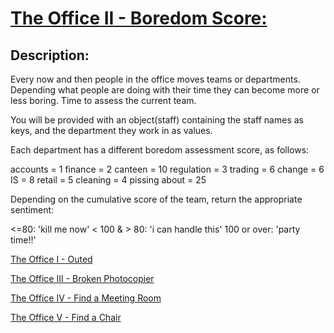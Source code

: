 # [The Office II - Boredom Score:](https://www.codewars.com/kata/57ed4cef7b45ef8774000014)

## Description:

Every now and then people in the office moves teams or departments. Depending what people are doing with their time they can become more or less boring. Time to assess the current team.

You will be provided with an object(staff) containing the staff names as keys, and the department they work in as values.

Each department has a different boredom assessment score, as follows:

accounts = 1
finance = 2
canteen = 10
regulation = 3
trading = 6
change = 6
IS = 8
retail = 5
cleaning = 4
pissing about = 25

Depending on the cumulative score of the team, return the appropriate sentiment:

<=80: 'kill me now'
< 100 & > 80: 'i can handle this'
100 or over: 'party time!!'

[The Office I - Outed](https://www.codewars.com/kata/the-office-i-outed)

[The Office III - Broken Photocopier](https://www.codewars.com/kata/the-office-iii-broken-photocopier)

[The Office IV - Find a Meeting Room](https://www.codewars.com/kata/the-office-iv-find-a-meeting-room)

[The Office V - Find a Chair](https://www.codewars.com/kata/the-office-v-find-a-chair)
